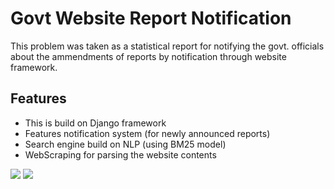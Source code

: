 # Govt Website Report Notification
This problem was taken as a statistical report for notifying the govt. officials about the ammendments of reports by notification through website framework.

## Features
- This is build on Django framework
- Features notification system (for newly announced reports)
- Search engine build on NLP (using BM25 model)
- WebScraping for parsing the website contents

<img src="https://raw.githubusercontent.com/geekykant/SIH-Project/master/screens/home.png?token=AaIbtlipvUksU6naAnlMqUZlgP9KTKQ5ks5ciSw7wA%3D%3D">

<img src="https://raw.githubusercontent.com/geekykant/SIH-Project/master/screens/database.png?token=AaIbtoe40oqAuut2H1t_mbY4CQn91gDrks5ciSyJwA%3D%3D">
